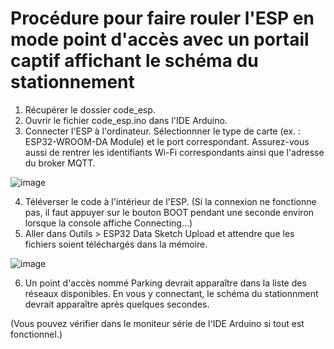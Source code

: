 # Procédure pour faire rouler l'ESP en mode point d'accès avec un portail captif affichant le schéma du stationnement

1. Récupérer le dossier code_esp.
2. Ouvrir le fichier code_esp.ino dans l'IDE Arduino.
3. Connecter l'ESP à l'ordinateur. Sélectionnner le type de carte (ex. : ESP32-WROOM-DA Module) et le port correspondant.
Assurez-vous aussi de rentrer les identifiants Wi-Fi correspondants ainsi que l'adresse du broker MQTT.

![image](https://user-images.githubusercontent.com/89463240/229603978-58d71221-2377-4d19-8865-b5e488f622d7.png)

4. Téléverser le code à l'intérieur de l'ESP. 
(Si la connexion ne fonctionne pas, il faut appuyer sur le bouton BOOT pendant une seconde environ lorsque la console affiche Connecting...)
5. Aller dans Outils > ESP32 Data Sketch Upload et attendre que les fichiers soient téléchargés dans la mémoire.

![image](https://user-images.githubusercontent.com/89463240/229604207-ad05dd2a-a6f8-4e10-89b3-223e964e955d.png)

6. Un point d'accès nommé Parking devrait apparaître dans la liste des réseaux disponibles. En vous y connectant, le schéma
du stationnment devrait apparaître après quelques secondes.

(Vous pouvez vérifier dans le moniteur série de l'IDE Arduino si tout est fonctionnel.)
